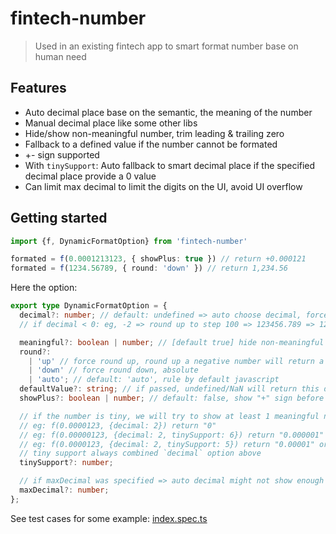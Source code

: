 # fintech-number

> Used in an existing fintech app to smart format number base on human need

## Features

- Auto decimal place base on the semantic, the meaning of the number
- Manual decimal place like some other libs
- Hide/show non-meaningful number, trim leading & trailing zero
- Fallback to a defined value if the number cannot be formated
- +- sign supported
- With `tinySupport`: Auto fallback to smart decimal place if the specified decimal place provide a 0 value
- Can limit max decimal to limit the digits on the UI, avoid UI overflow 

## Getting started
```typescript
import {f, DynamicFormatOption} from 'fintech-number' 

formated = f(0.0001213123, { showPlus: true }) // return +0.000121
formated = f(1234.56789, { round: 'down' }) // return 1,234.56
```

Here the option:
```typescript
export type DynamicFormatOption = {
  decimal?: number; // default: undefined => auto choose decimal, force show decimal
  // if decimal < 0: eg, -2 => round up to step 100 => 123456.789 => 123400

  meaningful?: boolean | number; // [default true] hide non-meaningful 0 digits at first and last of number string
  round?:
    | 'up' // force round up, round up a negative number will return a bigger absolute value, eg: abs(-11) > abs(10)
    | 'down' // force round down, absolute
    | 'auto'; // default: 'auto', rule by default javascript
  defaultValue?: string; // if passed, undefined/NaN will return this default value instead
  showPlus?: boolean | number; // default: false, show "+" sign before positive number, eg: 123 => +123

  // if the number is tiny, we will try to show at least 1 meaningful number,
  // eg: f(0.0000123, {decimal: 2}) return "0"
  // eg: f(0.00000123, {decimal: 2, tinySupport: 6}) return "0.000001"
  // eg: f(0.0000123, {decimal: 2, tinySupport: 5}) return "0.00001" or "0.000012" depends.
  // tiny support always combined `decimal` option above
  tinySupport?: number;

  // if maxDecimal was specified => auto decimal might not show enough MEANINGFUL_LENGTH meaningful digit
  maxDecimal?: number;
};
```

See test cases for some example:
[index.spec.ts](test%2Findex.spec.ts)
